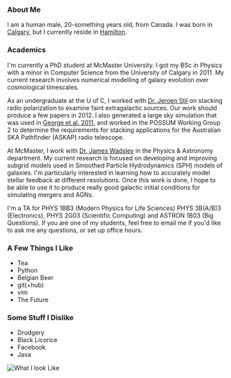 <!-- 
.. title: BW Keller
.. slug: index
.. date: 2013/03/27 12:19:27
.. tags: 
.. link: 
.. description: 
-->

<div class="row">
<div class="col-md-7">

<h3>About Me</h3>
<p>I am a human male, 20-something years old, from Canada.  I was born
in <a href="http://en.wikipedia.org/wiki/Calgary">Calgary</a>, but I currently reside in
<a href="http://en.wikipedia.org/wiki/Hamilton,_Ontario">Hamilton</a>.  </p>

<h3>Academics</h3>
<p>I'm currently a PhD student at McMaster University. I got my BSc in Physics
with a minor in Computer Science from the University of Calgary in 2011. My
current research involves numerical modelling of galaxy evolution over
cosmological timescales.</p> <p>As an undergraduate at the U of C, I worked with
<a href="http://www.ras.ucalgary.ca/~stil/">Dr. Jeroen Stil</a> on stacking
radio polarization to examine faint extragalactic sources. Our work should
produce a few papers in
2012. I also generated a large sky simulation that was used in 
<a href="http://www.physics.mcmaster.ca/~kellerbw/publications.html">George
et al.  2011</a>, and worked in the POSSUM Working Group 2 to determine
the requirements for stacking applications for the Australian SKA
Pathfinder (ASKAP) radio telescope.</p> <p>At McMaster, I work with <a
href="http://imp.mcmaster.ca/">Dr. James Wadsley</a> in the Physics &amp;
Astronomy department. My current research is focused on developing and
improving subgrid models used in Smoothed Particle Hydrodynamics (SPH)
models of galaxies. I'm particularly interested in learning how to
accurately model stellar feedback at different resolutions. Once this work
is done, I hope to be able to use it to produce really good galactic
initial conditions for simulating mergers and AGNs.</p> <p>I'm a TA for
PHYS 1BB3 (Modern Physics for Life Sciences) PHYS 3B(A/B)3 (Electronics),
PHYS 2G03 (Scientific Computing) and ASTRON 1B03 (Big Questions).  If you
are one of my students, feel free to email me if you'd like to ask me any
questions, or set up office hours.  </p>

<h3>A Few Things I Like</h3>
<ul>
<li>Tea </li>
<li>Python </li>
<li>Belgian Beer</li>
<li>git(+hub) </li>
<li>vim </li>
<li>The Future</li>
</ul>

<h3>Some Stuff I Dislike</h3>
<ul>
<li>Drudgery </li>
<li>Black Licorice </li>
<li>Facebook </li>
<li>Java</li>

</ul>
</div>
<div class="col-md-5">
<img src="assets/img/self.jpg" alt="What I look Like">
</div>
</div>
